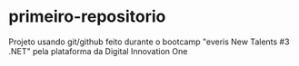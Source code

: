 # primeiro-repositorio
Projeto usando git/github feito durante o bootcamp "everis New Talents #3 .NET" pela plataforma da Digital Innovation One
